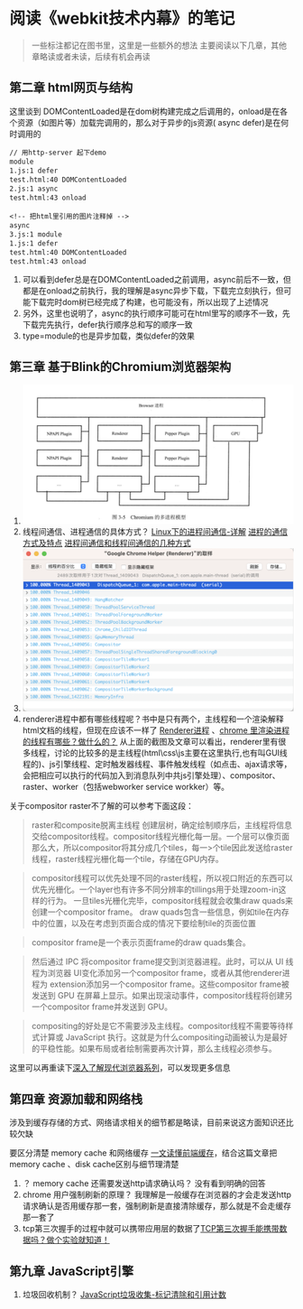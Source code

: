 # 阅读《webkit技术内幕》的笔记
> 一些标注都记在图书里，这里是一些额外的想法
> 主要阅读以下几章，其他章略读或者未读，后续有机会再读

## 第二章 html网页与结构
这里谈到 DOMContentLoaded是在dom树构建完成之后调用的，onload是在各个资源（如图片等）加载完调用的，那么对于异步的js资源( async defer)是在何时调用的
```
// 用http-server 起下demo
module
1.js:1 defer
test.html:40 DOMContentLoaded
2.js:1 async
test.html:43 onload

<!-- 把html里引用的图片注释掉 -->
async
3.js:1 module
1.js:1 defer
test.html:40 DOMContentLoaded
test.html:43 onload
```
1. 可以看到defer总是在DOMContentLoaded之前调用，async前后不一致，但都是在onload之前执行，我的理解是async异步下载，下载完立刻执行，但可能下载完时dom树已经完成了构建，也可能没有，所以出现了上述情况
2. 另外，这里也说明了，async的执行顺序可能可在html里写的顺序不一致，先下载完先执行，defer执行顺序总和写的顺序一致
3. type=module的也是异步加载，类似defer的效果

## 第三章 基于Blink的Chromium浏览器架构
1. ![书中遗失的chromium多进程架构图](./img/3.5.png)
2. 线程间通信、进程通信的具体方式？
[Linux下的进程间通信-详解](http://t.csdn.cn/urC3O)
[进程的通信方式及特点](http://t.csdn.cn/IuLvg)
[进程间通信和线程间通信的几种方式](https://www.cnblogs.com/fanguangdexiaoyuer/p/10834737.html)
3. ![当前电脑中某个chrome renderer进程的线程情况](./img/1.png)
4. renderer进程中都有哪些线程呢？书中是只有两个，主线程和一个渲染解释html文档的线程，但现在应该不一样了
[Renderer进程](https://giancarlo-ma.github.io/2021/06/03/renderer%E8%BF%9B%E7%A8%8B/) 、[chrome 里渲染进程的线程有哪些？做什么的？](https://juejin.cn/post/6994750650118570014)
从上面的截图及文章可以看出，renderer里有很多线程，讨论的比较多的是主线程(html\css\js主要在这里执行,也有叫GUI线程的)、js引擎线程、定时触发器线程、事件触发线程（如点击、ajax请求等，会把相应可以执行的代码加入到消息队列中共js引擎处理）、compositor、raster、worker（包括webworker service workker）等。

关于compositor raster不了解的可以参考下面这段：
>raster和composite脱离主线程
创建层树，确定绘制顺序后，主线程将信息交给compositor线程。compositor线程光栅化每一层。一个层可以像页面那么大，所以compositor将其分成几个tiles，每一>个tile因此发送给raster线程，raster线程光栅化每一个tile，存储在GPU内存。

>compositor线程可以优先处理不同的raster线程，所以视口附近的东西可以优先光栅化。一个layer也有许多不同分辨率的tillings用于处理zoom-in这样的行为。
>一旦tiles光栅化完毕，compositor线程就会收集draw quads来创建一个compositor frame。
>draw quads包含一些信息，例如tile在内存中的位置，以及在考虑到页面合成的情况下要绘制tile的页面位置

>compositor frame是一个表示页面frame的draw quads集合。

>然后通过 IPC 将compositor frame提交到浏览器进程。此时，可以从 UI 线程为浏览器 UI变化添加另一个compositor frame，或者从其他renderer进程为
> extension添加另一个compositor frame。这些compositor frame被发送到 GPU 在屏幕上显示。如果出现滚动事件，compositor线程将创建另一个compositor frame并发送到 GPU。

> compositing的好处是它不需要涉及主线程。compositor线程不需要等待样式计算或 JavaScript 执行。这就是为什么compositing动画被认为是最好的平稳性能。如果布局或者绘制需要再次计算，那么主线程必须参与。


这里可以再重读下[深入了解现代浏览器系列](https://github.com/ascoders/weekly/blob/master/%E5%89%8D%E6%B2%BF%E6%8A%80%E6%9C%AF/221.%E7%B2%BE%E8%AF%BB%E3%80%8A%E6%B7%B1%E5%85%A5%E4%BA%86%E8%A7%A3%E7%8E%B0%E4%BB%A3%E6%B5%8F%E8%A7%88%E5%99%A8%E4%B8%89%E3%80%8B.md)，可以发现更多信息


## 第四章 资源加载和网络栈
涉及到缓存存储的方式、网络请求相关的细节都是略读，目前来说这方面知识还比较欠缺

要区分清楚 memory cache 和网络缓存
[一文读懂前端缓存](https://zhuanlan.zhihu.com/p/44789005)，结合这篇文章把memory cache 、disk cache区别与细节理清楚
1. ？ memory cache 还需要发送http请求确认吗？   没有看到明确的回答
2. chrome 用户强制刷新的原理？  我理解是一般缓存在浏览器的才会走发送http请求确认是否用缓存那一套，强制刷新是直接清除缓存，那么就是不会走缓存那一套了
3. tcp第三次握手的过程中就可以携带应用层的数据了[TCP第三次握手能携带数据吗？做个实验就知道！](https://zhuanlan.zhihu.com/p/373422503)

## 第九章 JavaScript引擎
1. 垃圾回收机制？ [JavaScript垃圾收集-标记清除和引用计数](https://www.cnblogs.com/scottjeremy/p/6870729.html)

